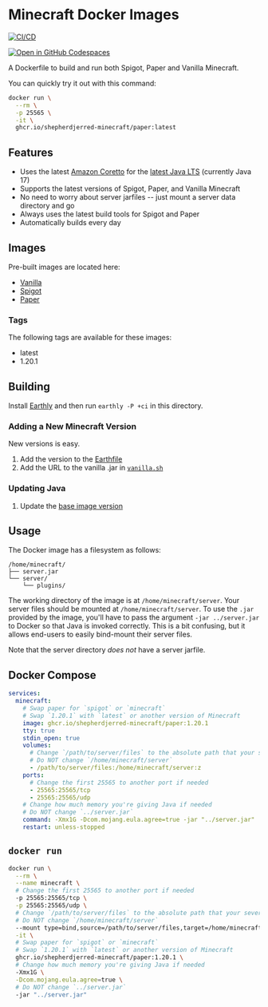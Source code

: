 # Minecraft Docker Images

[![CI/CD](https://github.com/shepherdjerred-minecraft/spigot-docker/actions/workflows/earthly.yml/badge.svg)
](https://github.com/shepherdjerred-minecraft/spigot-docker/actions/workflows/earthly.yml)

[![Open in GitHub Codespaces](https://github.com/codespaces/badge.svg)](https://codespaces.new/shepherdjerred-minecraft/minecraft-docker?quickstart=1)

A Dockerfile to build and run both Spigot, Paper and Vanilla Minecraft.

You can quickly try it out with this command:

```bash
docker run \
  --rm \
  -p 25565 \
  -it \
  ghcr.io/shepherdjerred-minecraft/paper:latest
```

## Features

* Uses the latest [Amazon Coretto](https://aws.amazon.com/corretto/) for the [latest Java LTS](https://endoflife.date/java) (currently Java 17)
* Supports the latest versions of Spigot, Paper, and Vanilla Minecraft
* No need to worry about server jarfiles -- just mount a server data directory and go
* Always uses the latest build tools for Spigot and Paper
* Automatically builds every day

## Images

Pre-built images are located here:

* [Vanilla](https://github.com/shepherdjerred-minecraft/spigot-docker/pkgs/container/vanilla)
* [Spigot](https://github.com/shepherdjerred-minecraft/spigot-docker/pkgs/container/spigot)
* [Paper](https://github.com/shepherdjerred-minecraft/spigot-docker/pkgs/container/paper)

### Tags

The following tags are available for these images:

* latest
* 1.20.1

## Building

Install [Earthly](https://earthly.dev/get-earthly) and then run `earthly -P +ci` in this directory.

### Adding a New Minecraft Version

New versions is easy.

1. Add the version to the [Earthfile](https://github.com/shepherdjerred-minecraft/minecraft-docker/blob/5d761d32cc3b333db4a1f4b2be07d1fd48d29341/Earthfile#L78)
2. Add the URL to the vanilla .jar in [`vanilla.sh`](https://github.com/shepherdjerred-minecraft/minecraft-docker/blob/5d761d32cc3b333db4a1f4b2be07d1fd48d29341/vanilla.sh#L6)

### Updating Java

1. Update the [base image version](https://github.com/shepherdjerred-minecraft/minecraft-docker/blob/c16485044765aede996a93483ad8d7739651c206/Earthfile#L2)

## Usage

The Docker image has a filesystem as follows:

```text
/home/minecraft/
├── server.jar
└── server/
    └── plugins/
```

The working directory of the image is at `/home/minecraft/server`. Your server files should be mounted at `/home/minecraft/server`. To use the `.jar` provided by the image, you'll have to pass the argument `-jar ../server.jar` to Docker so that Java is invoked correctly. This is a bit confusing, but it allows end-users to easily bind-mount their server files.

Note that the server directory _does not_ have a server jarfile.

## Docker Compose

```yml
services:
  minecraft:
    # Swap paper for `spigot` or `minecraft`
    # Swap `1.20.1` with `latest` or another version of Minecraft
    image: ghcr.io/shepherdjerred-minecraft/paper:1.20.1
    tty: true
    stdin_open: true
    volumes:
      # Change `/path/to/server/files` to the absolute path that your sever fiels are located at
      # Do NOT change `/home/minecraft/server`
      - /path/to/server/files:/home/minecraft/server:z
    ports:
      # Change the first 25565 to another port if needed
      - 25565:25565/tcp
      - 25565:25565/udp
    # Change how much memory you're giving Java if needed
    # Do NOT change `../server.jar`
    command: -Xmx1G -Dcom.mojang.eula.agree=true -jar "../server.jar"
    restart: unless-stopped
```

## `docker run`

```bash
docker run \
  --rm \
  --name minecraft \
  # Change the first 25565 to another port if needed
  -p 25565:25565/tcp \
  -p 25565:25565/udp \
  # Change `/path/to/server/files` to the absolute path that your sever fiels are located at
  # Do NOT change `/home/minecraft/server`
  --mount type=bind,source=/path/to/server/files,target=/home/minecraft/server \
  -it \
  # Swap paper for `spigot` or `minecraft`
  # Swap `1.20.1` with `latest` or another version of Minecraft
  ghcr.io/shepherdjerred-minecraft/paper:1.20.1 \
  # Change how much memory you're giving Java if needed
  -Xmx1G \
  -Dcom.mojang.eula.agree=true \
  # Do NOT change `../server.jar`
  -jar "../server.jar"
```

